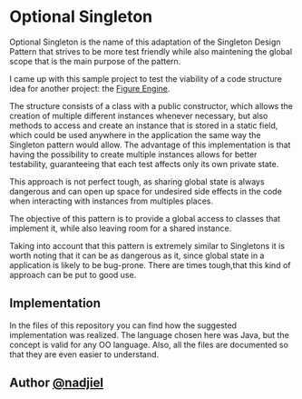 # Optional Singleton
Optional Singleton is the name of this adaptation of the Singleton Design Pattern that strives to be more test friendly while also maintening the global scope that is the main purpose of the pattern.

I came up with this sample project to test the viability of a code structure idea for another project: the [Figure Engine](https://github.com/nadjiel/figure-engine).

The structure consists of a class with a public constructor, which allows the creation of multiple different instances whenever necessary, but also methods to access and create an instance that is stored in a static field, which could be used anywhere in the application the same way the Singleton pattern would allow.
The advantage of this implementation is that having the possibility to create multiple instances allows for better testability, guaranteeing that each test affects only its own private state.

This approach is not perfect tough, as sharing global state is always dangerous and can open up space for undesired side effects in the code when interacting with instances from multiples places.

The objective of this pattern is to provide a global access to classes that implement it, while also leaving room for a shared instance.

Taking into account that this pattern is extremely similar to Singletons it is worth noting that it can be as dangerous as it, since global state in a application is likely to be bug-prone. There are times tough,that this kind of approach can be put to good use.

## Implementation
In the files of this repository you can find how the suggested implementation was realized. The language chosen here was Java, but the concept is valid for any OO language. Also, all the files are documented so that they are even easier to understand.

## Author [@nadjiel](https://github.com/nadjiel)